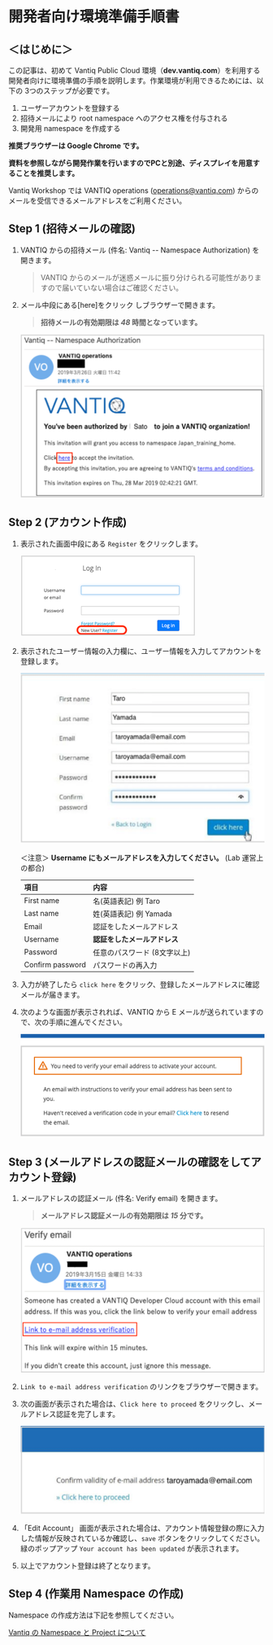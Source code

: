 # 開発者向け環境準備手順書

## ＜はじめに＞

この記事は、初めて Vantiq Public Cloud 環境（**dev.vantiq.com**）を利用する開発者向けに環境準備の手順を説明します。作業環境が利用できるためには、以下の 3つのステップが必要です。

1. ユーザーアカウントを登録する
2. 招待メールにより root namespace へのアクセス権を付与される
3. 開発用 namespace を作成する

**推奨ブラウザーは Google Chrome です。**

**資料を参照しながら開発作業を行いますのでPCと別途、ディスプレイを用意することを推奨します。**

Vantiq Workshop では VANTIQ operations (operations@vantiq.com) からのメールを受信できるメールアドレスをご利用ください。　

## Step 1 (招待メールの確認)

1. VANTIQ からの招待メール (件名: Vantiq -- Namespace Authorization) を開きます。
   > VANTIQ からのメールが迷惑メールに振り分けられる可能性がありますので届いていない場合はご確認ください。

2. メール中段にある\[here\]をクリック しブラウザーで開きます。
   > **招待メールの有効期限は *48* 時間となっています。**

   ![image1.png](./imgs/image1.png)

## Step 2 (アカウント作成)

1. 表示された画面中段にある `Register` をクリックします。

   ![image2.png](./imgs/image2.png)

2. 表示されたユーザー情報の入力欄に、ユーザー情報を入力してアカウントを登録します。

   ![image3.png](./imgs/image3.png)

    ＜注意＞ **Username にもメールアドレスを入力してください。** (Lab 運営上の都合)  

   |項目|内容|
   |:---|:---|
   |First name| 名(英語表記) 例 Taro|
   |Last name| 姓(英語表記) 例 Yamada |
   |Email| 認証をしたメールアドレス  |
   |Username| **認証をしたメールアドレス**  |
   |Password| 任意のパスワード (8文字以上)  |
   |Confirm password| パスワードの再入力|

3. 入力が終了したら `click here` をクリック、登録したメールアドレスに確認メールが届きます。

4. 次のような画面が表示されれば、VANTIQ から E メールが送られていますので、次の手順に進んでください。

   ![image4.png](./imgs/image4.png)

## Step 3 (メールアドレスの認証メールの確認をしてアカウント登録)

1. メールアドレスの認証メール (件名: Verify email) を開きます。
   > **メールアドレス認証メールの有効期限は *15* 分です。**

   ![image5.png](./imgs/image5.png)

2. `Link to e-mail address verification` のリンクをブラウザーで開きます。

3. 次の画面が表示された場合は、`Click here to proceed` をクリックし、メールアドレス認証を完了します。

   ![image6.png](./imgs/image6.png)

4. 「Edit Account」 画面が表示された場合は、アカウント情報登録の際に入力した情報が反映されているか確認し、`save` ボタンをクリックしてください。  
   緑のポップアップ `Your account has been updated` が表示されます。

5. 以上でアカウント登録は終了となります。

## Step 4 (作業用 Namespace の作成)

Namespace の作成方法は下記を参照してください。

[Vantiq の Namespace と Project について](/vantiq-introduction/apps-development/vantiq-basic/namespace/readme.md)
